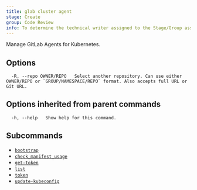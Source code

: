 ```yaml
---
title: glab cluster agent
stage: Create
group: Code Review
info: To determine the technical writer assigned to the Stage/Group associated with this page, see https://about.gitlab.com/handbook/product/ux/technical-writing/#assignments
---
```


<!--
This documentation is auto generated by a script.
Please do not edit this file directly. Run `make gen-docs` instead.
-->

Manage GitLab Agents for Kubernetes.

## Options

```plaintext
  -R, --repo OWNER/REPO   Select another repository. Can use either OWNER/REPO or `GROUP/NAMESPACE/REPO` format. Also accepts full URL or Git URL.
```

## Options inherited from parent commands

```plaintext
  -h, --help   Show help for this command.
```

## Subcommands

- [`bootstrap`](/docs/cluster/agent/bootstrap)
- [`check_manifest_usage`](/docs/cluster/agent/check_manifest_usage)
- [`get-token`](/docs/cluster/agent/get-token)
- [`list`](/docs/cluster/agent/list)
- [`token`](/docs/cluster/agent/token)
- [`update-kubeconfig`](/docs/cluster/agent/update-kubeconfig)
